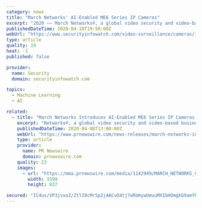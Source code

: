 ```yaml
---
category: news
title: "March Networks' AI-Enabled ME6 Series IP Cameras"
excerpt: "2020 –– March Networks®, a global video security and video-based business intelligence leader, is pleased to introduce its ME6 Series IP Cameras, a new 6MP camera line powered by Artificial Intelligence (AI). Incorporating advanced system-on-chip (SoC) technology from California-based company Ambarella, the ME6 Series use Deep Neural ..."
publishedDateTime: 2020-04-10T19:50:00Z
webUrl: "https://www.securityinfowatch.com/video-surveillance/cameras/ip-network-surveillance-cameras/product/21133544/march-networks-corporation-march-networks-aienabled-me6-series-ip-cameras"
type: article
quality: 19
heat: -1
published: false

provider:
  name: Security
  domain: securityinfowatch.com

topics:
  - Machine Learning
  - AI

related:
  - title: "March Networks Introduces AI-Enabled ME6 Series IP Cameras for Accurate Detection of Security Incidents"
    excerpt: "Networks®, a global video security and video-based business intelligence leader, is pleased to introduce its ME6 Series IP Cameras, a"
    publishedDateTime: 2020-04-08T13:00:00Z
    webUrl: "https://www.prnewswire.com/news-releases/march-networks-introduces-ai-enabled-me6-series-ip-cameras-for-accurate-detection-of-security-incidents-301037476.html"
    type: article
    provider:
      name: PR Newswire
      domain: prnewswire.com
    quality: 23
    images:
      - url: "https://mma.prnewswire.com/media/1142949/MARCH_NETWORKS_CORPORATION_March_Networks_Introduces_AI_Enabled.jpg?p=facebook"
        width: 1599
        height: 837

secured: "IC4us/VP3jvxoZ/Ztl19cMrSp2j4ACvO4tj7wRUmywUmuuMXIbHOmgkG9amYbiHTIYOYWyLJzFg92XseUSQMJf1Etpnp2NeeakfjtFlGNJku/7tLhRmN3jIEateAJQGW1C/mIuNRnxzETAkEWiXTUSJM6vF0t6x+8Ng4HX6RAw3xPpKHcYlpbsWl6DdOolmNli2FW7tgqy14ElKdNA2/H2R0VwUOUp2aJN5N/7FGrMc8Itcydd17MAEJopW/XMz0+KCdNTeyJKfgdWjh5EXRzazJV9vTI/uUJtbGYTfWYh0eLEAX15ZFnVuvWeDwlQVY;o892G/VvaQm2ODOj73ODkQ=="
---
```


